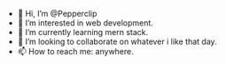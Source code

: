- 👋 Hi, I’m @Pepperclip
- 👀 I’m interested in web development.
- 🌱 I’m currently learning mern stack.
- 💞️ I’m looking to collaborate on whatever i like that day.
- 📫 How to reach me: anywhere.

<!---
Pepperclip/Pepperclip is a ✨ special ✨ repository because its `README.md` (this file) appears on your GitHub profile.
You can click the Preview link to take a look at your changes.
--->

